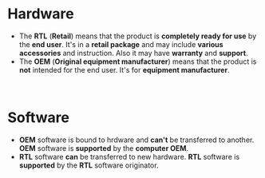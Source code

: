 # Hardware
- The **RTL** (**Retail**) means that the product is **completely ready for use** by the **end user**. It's in a **retail package** and may include **various accessories** and instruction. Also it may have **warranty** and **support**.
- The **OEM** (**Original equipment manufacturer**) means that the product is **not** intended for the end user. It's for **equipment manufacturer**.

<br>

# Software
- **OEM** software is bound to hrdware and **can't** be transferred to another. **OEM** software is **supported** by the **computer OEM**.
- **RTL** software **can** be transferred to new hardware. **RTL** software is **supported** by the **RTL** software originator.